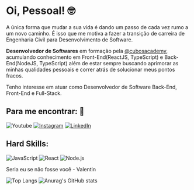 # Oi, Pessoal! 🤓

A única forma que mudar a sua vida é dando um passo de cada vez rumo a um novo caminho. É isso que me motiva a fazer a transição de carreira de Engenharia Civil para Desenvolvimento de Software.

**Desenvolvedor de Softwares** em formação pela [@cubosacademy](https://cubos.academy/), acumulando conhecimento em Front-End(ReactJS, TypeScript) e Back-End(NodeJS, TypeScript) além de estar sempre buscando aprimorar as minhas qualidades pessoais e correr atrás de solucionar meus pontos fracos.

Tenho interesse em atuar como Desenvolvedor de Software Back-End, Front-End e Full-Stack.

## Para me encontrar: 📌
![Youtube](https://img.shields.io/badge/YouTube-FF0000?style=for-the-badge&logo=youtube&logoColor=white)
[![Instagram](https://img.shields.io/badge/Instagram-E4405F?style=for-the-badge&logo=instagram&logoColor=white)](https://www.instagram.com/leohossary/)
[![LinkedIn](https://img.shields.io/badge/LinkedIn-0077B5?style=for-the-badge&logo=linkedin&logoColor=white)](https://www.linkedin.com/in/leonardo-hossary/)

## Hard Skills:
![JavaScript](https://img.shields.io/badge/JavaScript-323330?style=for-the-badge&logo=javascript&logoColor=F7DF1E)
![React](https://img.shields.io/badge/React-20232A?style=for-the-badge&logo=react&logoColor=61DAFB)
![Node.js](https://img.shields.io/badge/Node.js-339933?style=for-the-badge&logo=nodedotjs&logoColor=white)

Seria eu se não fosse você - Valentin

![Top Langs](https://github-readme-stats.vercel.app/api/top-langs/?username=LeoHossary&layout=compact&theme=tokyonight&custom_title=Principais%20%Linguagens)
![Anurag's GitHub stats](https://github-readme-stats.vercel.app/api?username=LeoHossary&show=reviews&theme=tokyonight)
